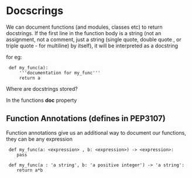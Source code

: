 # Docscrings

We can document functions (and modules, classes etc) to return docstrings. If the first line in the function body is a string (not an assignment, not a comment, just a string (single quote, double quote , or triple quote - for multiline) by itself), it will be interpreted as a docstring

for eg:

	 def my_func(a):
		 '''documentation for my_func'''
		 return a
  
  
 Where are docstrings stored?
 
 In the functions __doc__ property
 
 ## Function Annotations (defines in PEP3107)
 
 Function annotations give us an additional way to document our functions, they can be any expression
 
	 def my_func(a: <expression> , b: <expression>) -> <expression>:
		pass
 
 	 def my_func(a : 'a string', b: 'a positive integer') -> 'a string':
	 	return a*b
		
	
